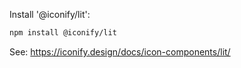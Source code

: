 Install '@iconify/lit':

```bash
npm install @iconify/lit
```

See: https://iconify.design/docs/icon-components/lit/
